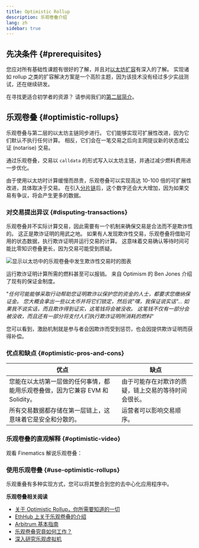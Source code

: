 ```yaml
---
title: Optimistic Rollup
description: 乐观卷叠介绍
lang: zh
sidebar: true
---
```


## 先决条件 {#prerequisites}

您应对所有基础性课题有很好的了解，并且对[以太坊扩容](/developers/docs/scaling/)有深入的了解。 实现诸如 rollup 之类的扩容解决方案是一个高阶主题，因为该技术没有经过多少实战测试，还在继续研发。

在寻找更适合初学者的资源？ 请参阅我们的[第二层简介](/layer-2/)。

## 乐观卷叠 {#optimistic-rollups}

乐观卷叠与第二层的以太坊主链同步进行。 它们能够实现可扩展性改进，因为它们默认不执行任何计算。 相反，它们会在一笔交易之后向主网提议新的状态或公证 (notarise) 交易。

通过乐观卷叠，交易以 `calldata` 的形式写入以太坊主链，并通过减少燃料费用进一步优化。

由于使用以太坊时计算缓慢而昂贵，乐观卷叠可以实现高达 10-100 倍的可扩展性改进，具体取决于交易。 在引入[分片链](/upgrades/sharding)后，这个数字还会大大增加，因为如果交易有争议，将会产生更多的数据。

### 对交易提出异议 {#disputing-transactions}

乐观卷叠并不实际计算交易，因此需要有一个机制来确保交易是合法而不是欺诈性的。 这正是欺诈证明的用武之地。 如果有人发现欺诈性交易，乐观卷叠将借助可用的状态数据，执行欺诈证明并运行交易的计算。 这意味着交易确认等待时间可能比零知识卷叠更长，因为交易可能受到质疑。

![显示以太坊中的乐观卷叠中发生欺诈性交易时的图表](./optimistic-rollups.png)

运行欺诈证明计算所需的燃料甚至可以报销。 来自 Optimism 的 Ben Jones 介绍了现有的保证金制度。

"_任何可能能够采取行动帮助您证明欺诈以保护您的资金的人士，都要求您缴纳保证金。 您大概会拿出一些以太币并将它们锁定，然后说"嘿，我保证说实话"... 如果我不说实话，而且欺诈得到证实，这笔钱将会被没收。 这笔钱不仅有一部分会被没收，而且还有一部分将支付人们执行欺诈证明所消耗的燃料_“

您可以看到，激励机制就是参与者会因欺诈而受到惩罚，也会因提供欺诈证明而获得补偿。

### 优点和缺点 {#optimistic-pros-and-cons}

| 优点                                                                           | 缺点                                                 |
| ------------------------------------------------------------------------------ | ---------------------------------------------------- |
| 您能在以太坊第一层做的任何事情，都能用乐观卷叠做，因为它兼容 EVM 和 Solidity。 | 由于可能存在对欺诈的质疑，链上交易的等待时间会很长。 |
| 所有交易数据都存储在第一层链上，这意味着它是安全和分散的。                     | 运营者可以影响交易顺序。                             |

### 乐观卷叠的直观解释 {#optimistic-video}

观看 Finematics 解说乐观卷叠：

<YouTube id="7pWxCklcNsU" start="263" />

### 使用乐观卷叠 {#use-optimistic-rollups}

乐观重叠有多种实现方式，您可以将其整合到您的去中心化应用程序中。

<RollupProductDevDoc rollupType="optimistic" />

**乐观卷叠相关阅读**

- [关于 Optimistic Rollup，你所需要知道的一切](https://research.paradigm.xyz/rollups)
- [EthHub 上关于乐观卷叠的介绍](https://docs.ethhub.io/ethereum-roadmap/layer-2-scaling/optimistic_rollups/)
- [Arbitrum 基本指南](https://newsletter.banklesshq.com/p/the-essential-guide-to-arbitrum)
- [乐观卷叠究竟如何工作？](https://research.paradigm.xyz/optimism)
- [深入研究乐观虚拟机](https://medium.com/ethereum-optimism/ovm-deep-dive-a300d1085f52)
